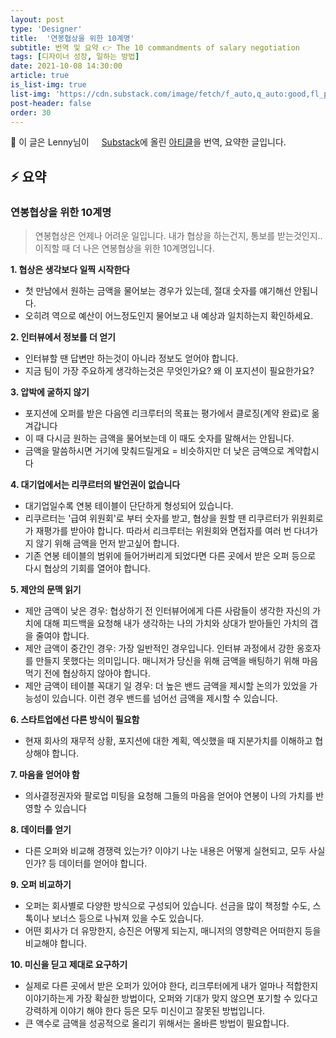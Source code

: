 ```yaml
---
layout: post
type: 'Designer'
title:  '연봉협상을 위한 10계명'
subtitle: 번역 및 요약 👉 The 10 commandments of salary negotiation
tags: [디자이너 성장, 일하는 방법]
date: 2021-10-08 14:30:00
article: true
is_list-img: true
list-img: 'https://cdn.substack.com/image/fetch/f_auto,q_auto:good,fl_progressive:steep/https%3A%2F%2Fbucketeer-e05bbc84-baa3-437e-9518-adb32be77984.s3.amazonaws.com%2Fpublic%2Fimages%2F1c89c41d-0c4a-4f0d-ab1a-68f26e896821_2048x1340.png'
post-header: false
order: 30
---
```


<p class="text-gray">
 🔗 이 글은 Lenny님이 <a href='https://www.lennysnewsletter.com/' target='blank' rel='nofollow' id='outlink1' onclick='clickedOutlink(outlink1)'><img src='https://www.google.com/s2/favicons?sz=64&domain=https://www.lennysnewsletter.com/' style='display:inline; height: 1em; position: relative; bottom: -2px; margin-right: 2px;'>Substack</a>에 올린 <a href='https://www.lennysnewsletter.com/p/negotiating-comp' target='blank' rel='nofollow' id='outlink2' onclick='clickedOutlink(outlink2)'>아티클</a>을 번역, 요약한 글입니다.
</p>

## ⚡️ 요약

### 연봉협상을 위한 10계명

> 연봉협상은 언제나 어려운 일입니다. 내가 협상을 하는건지, 통보를 받는것인지.. 이직할 때 더 나은 연봉협상을 위한 10계명입니다.

**1. 협상은 생각보다 일찍 시작한다**
* 첫 만남에서 원하는 금액을 물어보는 경우가 있는데, 절대 숫자를 얘기해선 안됩니다.
* 오히려 역으로 예산이 어느정도인지 물어보고 내 예상과 일치하는지 확인하세요.
  
**2. 인터뷰에서 정보를 더 얻기**
* 인터뷰할 땐 답변만 하는것이 아니라 정보도 얻어야 합니다.
* 지금 팀이 가장 주요하게 생각하는것은 무엇인가요? 왜 이 포지션이 필요한가요?
  
**3. 압박에 굴하지 않기**
* 포지션에 오퍼를 받은 다음엔 리크루터의 목표는 평가에서 클로징(계약 완료)로 옮겨갑니다
* 이 때 다시금 원하는 금액을 물어보는데 이 때도 숫자를 말해서는 안됩니다.
* 금액을 말씀하시면 거기에 맞춰드릴게요 = 비슷하지만 더 낮은 금액으로 계약합시다
  
**4. 대기업에서는 리쿠르터의 발언권이 없습니다**
* 대기업일수록 연봉 테이블이 단단하게 형성되어 있습니다.
* 리쿠르터는 '급여 위원회'로 부터 숫자를 받고, 협상을 원할 땐 리쿠르터가 위원회로 가 재평가를 받아야 합니다. 따라서 리크루터는 위원회와 면접자를 여러 번 다녀가지 않기 위해 금액을 먼저 받고싶어 합니다.
* 기존 연봉 테이블의 범위에 들어가버리게 되었다면 다른 곳에서 받은 오퍼 등으로 다시 협상의 기회를 열어야 합니다.
  
**5. 제안의 문맥 읽기**
* 제안 금액이 낮은 경우: 협상하기 전 인터뷰어에게 다른 사람들이 생각한 자신의 가치에 대해 피드백을 요청해 내가 생각하는 나의 가치와 상대가 받아들인 가치의 갭을 줄여야 합니다.
* 제안 금액이 중간인 경우: 가장 일반적인 경우입니다. 인터뷰 과정에서 강한 옹호자를 만들지 못했다는 의미입니다. 매니저가 당신을 위해 금액을 배팅하기 위해 마음먹기 전에 협상하지 않아야 합니다.
* 제안 금액이 테이블 꼭대기 일 경우: 더 높은 밴드 금액을 제시할 논의가 있었을 가능성이 있습니다. 이런 경우 밴드를 넘어선 금액을 제시할 수 있습니다.
  
**6. 스타트업에선 다른 방식이 필요함**
* 현재 회사의 재무적 상황, 포지션에 대한 계획, 엑싯했을 때 지분가치를 이해하고 협상해야 합니다.
  
**7. 마음을 얻어야 함**
* 의사결정권자와 팔로업 미팅을 요청해 그들의 마음을 얻어야 연봉이 나의 가치를 반영할 수 있습니다
  
**8. 데이터를 얻기**
* 다른 오퍼와 비교해 경쟁력 있는가? 이야기 나눈 내용은 어떻게 실현되고, 모두 사실인가? 등 데이터를 얻어야 합니다.
  
**9. 오퍼 비교하기**
* 오퍼는 회사별로 다양한 방식으로 구성되어 있습니다. 선금을 많이 책정할 수도, 스톡이나 보너스 등으로 나눠져 있을 수도 있습니다.
* 어떤 회사가 더 유망한지, 승진은 어떻게 되는지, 매니저의 영향력은 어떠한지 등을 비교해야 합니다.
  
**10. 미신을 딛고 제대로 요구하기**
* 실제로 다른 곳에서 받은 오퍼가 있어야 한다, 리크루터에게 내가 얼마나 적합한지 이야기하는게 가장 확실한 방법이다, 오퍼와 기대가 맞지 않으면 포기할 수 있다고 강력하게 이야기 해야 한다 등은 모두 미신이고 잘못된 방법입니다.
* 큰 액수로 금액을 성공적으로 올리기 위해서는 올바른 방법이 필요합니다.